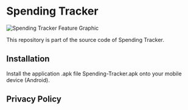 # Spending Tracker
![Spending Tracker Feature Graphic](https://github.com/Jen999/spending-tracker/assets/82018183/26fd2f4f-249c-4fcc-9fd0-69ae7e65b0ce)

This repository is part of the source code of Spending Tracker.

## Installation
Install the application .apk file Spending-Tracker.apk onto your mobile device (Android).

## Privacy Policy

